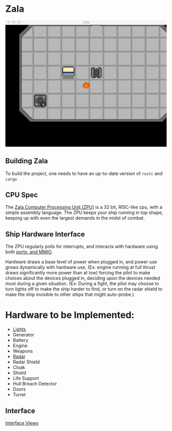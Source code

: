 # Zala

![Terminal Test](docs/term_test.gif)

## Building Zala

To build the project, one needs to have an up-to-date version of `rustc` and `cargo`

## CPU Spec

The [Zala Computer Processing Unit (ZPU)](https://github.com/anchovieshat/ZPU/blob/master/README.md) is a 32 bit, RISC-like cpu, with a simple assembly language.
The ZPU keeps your ship running in top shape, keeping up with even the largest demands in the midst of combat.

## Ship Hardware Interface

The ZPU regularly polls for interrupts, and interacts with hardware using both [ports, and MMIO](docs/hw_interface.md).

Hardware draws a base level of power when plugged in, and power use grows dynamically with hardware use, (Ex: engine running at full thrust draws significantly more power than at low)
forcing the pilot to make choices about the devices plugged in, deciding upon the devices needed most during a given situation.
(Ex: During a fight, the pilot may choose to turn lights off to make the ship harder to find,
or turn on the radar shield to make the ship invisible to other ships that might auto-probe.)

Hardware to be Implemented:
==========================
* [Lights](docs/light.md)
* Generator
* Battery
* Engine
* Weapons
* [Radar](docs/radar.md)
* Radar Shield
* Cloak
* Shield
* Life Support
* Hull Breach Detector
* Doors
* Turret

## Interface

[Interface Views](docs/gameplay.md)
